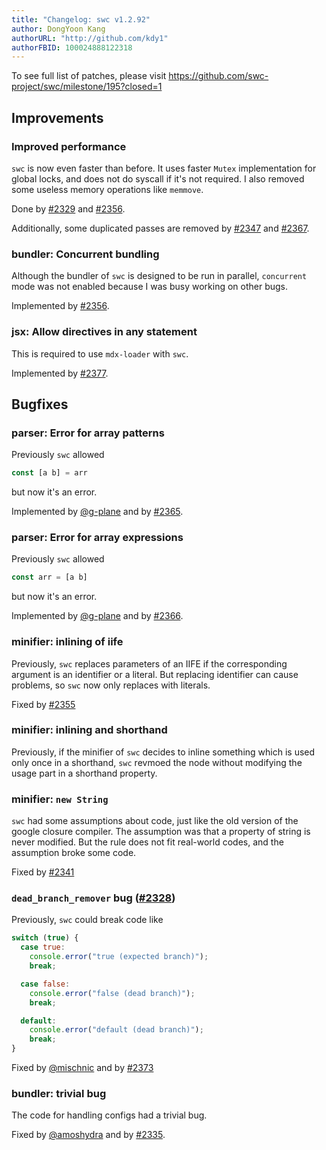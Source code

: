 ```yaml
---
title: "Changelog: swc v1.2.92"
author: DongYoon Kang
authorURL: "http://github.com/kdy1"
authorFBID: 100024888122318
---
```


To see full list of patches, please visit https://github.com/swc-project/swc/milestone/195?closed=1

## Improvements

### Improved performance

`swc` is now even faster than before.
It uses faster `Mutex` implementation for global locks, and does not do syscall if it's not required.
I also removed some useless memory operations like `memmove`.

Done by [#2329](https://github.com/swc-project/swc/pull/2329) and [#2356](https://github.com/swc-project/swc/pull/2356).

Additionally, some duplicated passes are removed by [#2347](https://github.com/swc-project/swc/pull/2347) and [#2367](https://github.com/swc-project/swc/pull/2367).

### bundler: Concurrent bundling

Although the bundler of `swc` is designed to be run in parallel, `concurrent` mode was not enabled because I was busy working on other bugs.

Implemented by [#2356](https://github.com/swc-project/swc/pull/2356).

### jsx: Allow directives in any statement

This is required to use `mdx-loader` with `swc`.

Implemented by [#2377](https://github.com/swc-project/swc/pull/2377).

## Bugfixes

### parser: Error for array patterns

Previously `swc` allowed

```ts
const [a b] = arr
```

but now it's an error.

Implemented by [@g-plane](https://github.com/g-plane) and by [#2365](https://github.com/swc-project/swc/pull/2365).

### parser: Error for array expressions

Previously `swc` allowed

```ts
const arr = [a b]
```

but now it's an error.

Implemented by [@g-plane](https://github.com/g-plane) and by [#2366](https://github.com/swc-project/swc/pull/2366).

### minifier: inlining of iife

Previously, `swc` replaces parameters of an IIFE if the corresponding argument is an identifier or a literal. But replacing identifier can cause problems, so `swc` now only replaces with literals.

Fixed by [#2355](https://github.com/swc-project/swc/pull/2355)

### minifier: inlining and shorthand

Previously, if the minifier of `swc` decides to inline something which is used only once in a shorthand, `swc` revmoed the node without modifying the usage part in a shorthand property.

### minifier: `new String`

`swc` had some assumptions about code, just like the old version of the google closure compiler. The assumption was that a property of string is never modified. But the rule does not fit real-world codes, and the assumption broke some code.

Fixed by [#2341](https://github.com/swc-project/swc/pull/2341)

### `dead_branch_remover` bug ([#2328](https://github.com/swc-project/swc/issues/2328))

Previously, `swc` could break code like

```js
switch (true) {
  case true:
    console.error("true (expected branch)");
    break;

  case false:
    console.error("false (dead branch)");
    break;

  default:
    console.error("default (dead branch)");
    break;
}
```

Fixed by [@mischnic](https://github.com/mischnic) and by [#2373](https://github.com/swc-project/swc/pull/2373)

### bundler: trivial bug

The code for handling configs had a trivial bug.

Fixed by [@amoshydra](https://github.com/amoshydra) and by [#2335](https://github.com/swc-project/swc/pull/2335).
